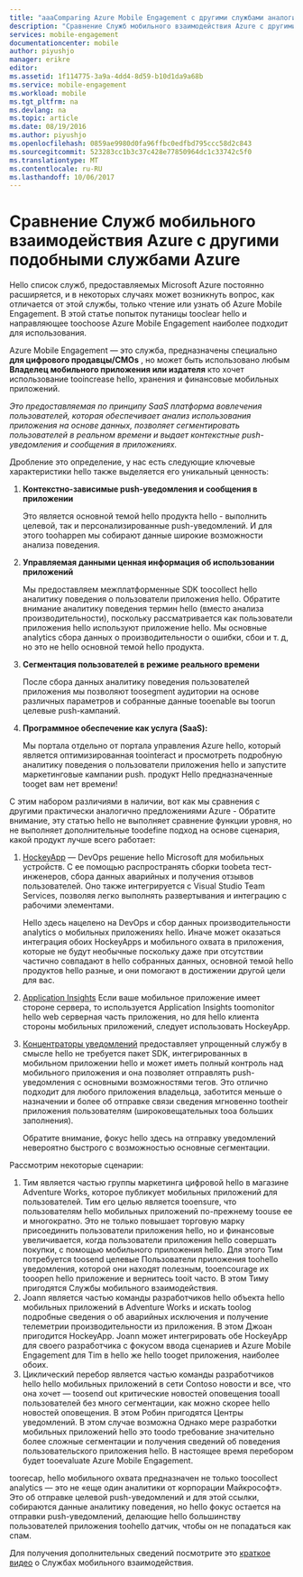 ```yaml
---
title: "aaaComparing Azure Mobile Engagement с другими службами аналогичные Azure"
description: "Сравнение Служб мобильного взаимодействия Azure с другими подобными службами Azure — HockeyApp, AppInsights, центры уведомлений"
services: mobile-engagement
documentationcenter: mobile
author: piyushjo
manager: erikre
editor: 
ms.assetid: 1f114775-3a9a-4dd4-8d59-b10d1da9a68b
ms.service: mobile-engagement
ms.workload: mobile
ms.tgt_pltfrm: na
ms.devlang: na
ms.topic: article
ms.date: 08/19/2016
ms.author: piyushjo
ms.openlocfilehash: 0859ae9980d0fa96ffbc0edfbd795ccc58d2c843
ms.sourcegitcommit: 523283cc1b3c37c428e77850964dc1c33742c5f0
ms.translationtype: MT
ms.contentlocale: ru-RU
ms.lasthandoff: 10/06/2017
---
```

# <a name="comparing-azure-mobile-engagement-with-other-similar-azure-services"></a>Сравнение Служб мобильного взаимодействия Azure с другими подобными службами Azure
Hello список служб, предоставляемых Microsoft Azure постоянно расширяется, и в некоторых случаях может возникнуть вопрос, как отличается от этой службы, только чтение или узнать об Azure Mobile Engagement. В этой статье попыток путаницы tooclear hello и направляющее toochoose Azure Mobile Engagement наиболее подходит для использования. 

Azure Mobile Engagement — это служба, предназначены специально **для цифрового продавцы/CMOs** , но может быть использовано любым **Владелец мобильного приложения или издателя** кто хочет использование tooincrease hello, хранения и финансовые мобильных приложений. 

*Это предоставляемая по принципу SaaS платформа вовлечения пользователей, которая обеспечивает анализ использования приложения на основе данных, позволяет сегментировать пользователей в реальном времени и выдает контекстные push-уведомления и сообщения в приложениях.* 

Дробление это определение, у нас есть следующие ключевые характеристики hello также выделяется его уникальный ценность:

1. **Контекстно-зависимые push-уведомления и сообщения в приложении**
   
   Это является основной темой hello продукта hello - выполнить целевой, так и персонализированные push-уведомлений. И для этого toohappen мы собирают данные широкие возможности анализа поведения. 
2. **Управляемая данными ценная информация об использовании приложений**
   
   Мы предоставляем межплатформенные SDK toocollect hello аналитику поведения о пользователи приложения hello. Обратите внимание аналитику поведения термин hello (вместо анализа производительности), поскольку рассматривается как пользователи приложения hello используют приложение hello. Мы основные analytics сбора данных о производительности о ошибки, сбои и т. д, но это не hello основной темой hello продукта. 
3. **Сегментация пользователей в режиме реального времени**
   
   После сбора данных аналитику поведения пользователей приложения мы позволяют toosegment аудитории на основе различных параметров и собранные данные tooenable вы toorun целевые push-кампаний. 
4. **Программное обеспечение как услуга (SaaS):**
   
   Мы портала отдельно от портала управления Azure hello, который является оптимизированная toointeract и просмотреть подробную аналитику поведения о пользователи приложения hello и запустите маркетинговые кампании push. продукт Hello предназначенные tooget вам нет времени!   

С этим набором различиями в наличии, вот как мы сравнения с другими практически аналогично предложениями Azure - Обратите внимание, эту статью hello не выполняет сравнение функции уровня, но не выполняет дополнительные toodefine подход на основе сценария, какой продукт лучше всего работает:

1. [HockeyApp](https://azure.microsoft.com/services/hockeyapp/) — DevOps решение hello Microsoft для мобильных устройств. С ее помощью распространять сборки toobeta тест-инженеров, сбора данных аварийных и получения отзывов пользователей. Оно также интегрируется с Visual Studio Team Services, позволяя легко выполнять развертывания и интеграцию с рабочими элементами. 
   
   Hello здесь нацелено на DevOps и сбор данных производительности analytics о мобильных приложениях hello. Иначе может оказаться интеграция обоих HockeyApps и мобильного охвата в приложения, которые не будут необычные поскольку даже при отсутствии частично совпадают в hello собранных данных, основной темой hello продуктов hello разные, и они помогают в достижении другой цели для вас.  
2. [Application Insights](../application-insights/app-insights-overview.md) Если ваше мобильное приложение имеет стороне сервера, то используется Application Insights toomonitor hello web серверная часть приложения, но для hello клиента стороны мобильных приложений, следует использовать HockeyApp. 
3. [Концентраторы уведомлений](https://azure.microsoft.com/services/notification-hubs/) предоставляет упрощенный службу в смысле hello не требуется пакет SDK, интегрированных в мобильном приложении hello и может иметь полный контроль над мобильного приложения и она позволяет отправлять push-уведомления с основными возможностями тегов. Это отлично подходит для любого приложения владельца, заботится меньше о назначении и более об отправке связи сведения мгновенно tootheir приложения пользователям (широковещательных tooa больших заполнения). 
   
   Обратите внимание, фокус hello здесь на отправку уведомлений невероятно быстрого с возможностью основные сегментации. 

Рассмотрим некоторые сценарии:

1. Тим является частью группы маркетинга цифровой hello в магазине Adventure Works, которое публикует мобильных приложений для пользователей. Тим его целью является tooensure, что пользователям hello мобильных приложений по-прежнему toouse ее и многократно. Это не только повышает торговую марку присоединить пользователи приложения hello, но и финансовые увеличивается, когда пользователи приложения hello совершать покупки, с помощью мобильного приложения hello. Для этого Тим потребуется toosend целевые Пользователи приложения toohello уведомления, которой они находят полезным, tooencourage их tooopen hello приложение и вернитесь tooit часто. В этом Тиму пригодятся Службы мобильного взаимодействия. 
2. Joann является частью команды разработчиков hello объекта hello мобильных приложений в Adventure Works и искать toolog подробные сведения о об аварийных исключения и получение телеметрии производительности из приложения. В этом Джоан пригодится HockeyApp. Joann может интегрировать обе HockeyApp для своего разработчика с фокусом ввода сценариев и Azure Mobile Engagement для Tim в hello же hello tooget приложения, наиболее обоих. 
3. Циклический перебор является частью команды разработчиков hello hello мобильных приложений в сети Contoso новости и все, что она хочет — toosend out критические новостей оповещения tooall пользователей без много сегментации, как можно скорее hello новостей оповещения. В этом Робин пригодятся Центры уведомлений. 
   В этом случае возможна Однако мере разработки мобильных приложений hello это toodo требование значительно более сложные сегментации и получения сведений об поведения пользовательского приложения hello. В настоящее время перебором будет tooevaluate Azure Mobile Engagement. 

toorecap, hello мобильного охвата предназначен не только toocollect analytics — это не «еще один аналитики от корпорации Майкрософт». Это об отправке целевой push-уведомлений и для этой ссылки, собираются данные аналитику поведения, но hello фокус остается на отправки push-уведомлений, делающие hello большинству пользователей приложения toohello датчик, чтобы он не попадаться как спам. 

Для получения дополнительных сведений посмотрите это [краткое видео](mobile-engagement-overview.md) о Службах мобильного взаимодействия. 

